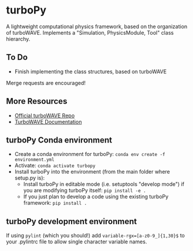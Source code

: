 turboPy
=======================

A lightweight computational physics framework, based on the organization of turboWAVE. Implements a "Simulation, PhysicsModule, Tool" class hierarchy.


To Do
-----

-   Finish implementing the class structures, based on turboWAVE

Merge requests are encouraged!


More Resources
--------------

-   [Official turboWAVE Repo](https://github.com/USNavalResearchLaboratory/turboWAVE)
-   [TurboWAVE Documentation](https://turbowave.readthedocs.io)


turboPy Conda environment
-------------------------

-   Create a conda environment for turboPy: `conda env create -f environment.yml`
-   Activate: `conda activate turbopy`
-   Install turboPy into the environment (from the main folder where setup.py is): 
	- Install turboPy in editable mode (i.e. setuptools "develop mode") if you are 
modifying turboPy itself: `pip install -e .` 
	- If you just plan to develop a code using the existing turboPy framework: `pip install .` 


turboPy development environment
-------------------------------

If using `pylint` (which you should!) add `variable-rgx=[a-z0-9_]{1,30}$` to your .pylintrc file
to allow single character variable names.
